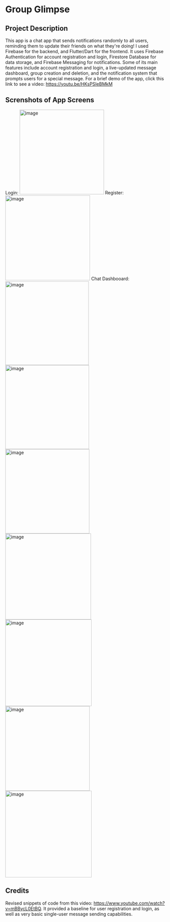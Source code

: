# Group Glimpse

## Project Description
This app is a chat app that sends notifications randomly to all users, reminding them to update their friends on 
what they're doing! I used Firebase for the backend, and Flutter/Dart for the frontend. It uses Firebase 
Authentication for account registration and login, Firestore Database for data storage, and Firebase Messaging
for notifications. Some of its main features include account registration and login, a live-updated message 
dashboard, group creation and deletion, and the notification system that prompts users for a special message. For 
a brief demo of the app, click this link to see a video: https://youtu.be/HKsPSIeBMkM

## Screnshots of App Screens
Login:
<img width="265" alt="image" src="https://github.com/HanLi05/Group-Glimpse-Chat-App/assets/76186942/878ff5cb-57b7-44d8-abc9-6b3f615c6a71">
Register: 
<img width="266" alt="image" src="https://github.com/HanLi05/Group-Glimpse-Chat-App/assets/76186942/dc95f1dd-c81d-4783-a006-0b750c5735c4">
Chat Dashbooard:
<img width="262" alt="image" src="https://github.com/HanLi05/Group-Glimpse-Chat-App/assets/76186942/d2ad01f6-bb10-429c-97b5-3b3e4a41b6ee">
<img width="263" alt="image" src="https://github.com/HanLi05/Group-Glimpse-Chat-App/assets/76186942/ae4ee7bc-593b-4f28-8b32-6863db557c17">
<img width="264" alt="image" src="https://github.com/HanLi05/Group-Glimpse-Chat-App/assets/76186942/385bc666-4e68-4132-9e75-effde32a215d">
<img width="269" alt="image" src="https://github.com/HanLi05/Group-Glimpse-Chat-App/assets/76186942/a6b21506-dd5d-4f5a-aa9e-9cfb8dee4cbd">
<img width="271" alt="image" src="https://github.com/HanLi05/Group-Glimpse-Chat-App/assets/76186942/2981f7b1-dc45-4512-9d2c-2f266b0d14d2">
<img width="265" alt="image" src="https://github.com/HanLi05/Group-Glimpse-Chat-App/assets/76186942/f1bca8e7-3ff6-47a9-afa6-77fc14212afe">
<img width="271" alt="image" src="https://github.com/HanLi05/Group-Glimpse-Chat-App/assets/76186942/03655b21-e753-4a95-935b-e219a2542419">

## Credits
Revised snippets of code from this video: https://www.youtube.com/watch?v=mBBycL0EtBQ. It provided a baseline for 
user registration and login, as well as very basic single-user message sending capabilities. 
